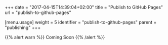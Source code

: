 +++
date = "2017-04-15T14:39:04+02:00"
title = "Publish to GitHub Pages"
url = "publish-to-github-pages"

[menu.usage]
  weight = 5
  identifier = "publish-to-github-pages"
  parent = "publishing"
+++

{{% alert warn %}}
Coming Soon
{{% /alert %}}
